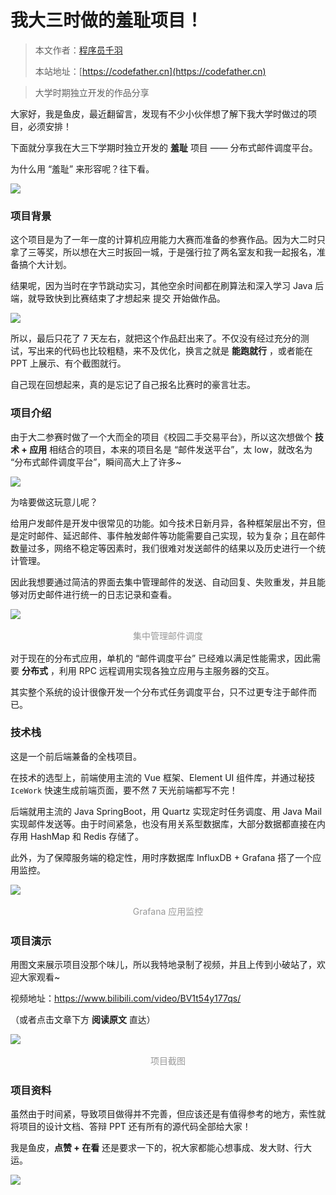 # 我大三时做的羞耻项目！

> 本文作者：[程序员千羽](https://yuyuanweb.feishu.cn/wiki/Abldw5WkjidySxkKxU2cQdAtnah)
>
> 本站地址：[https://codefather.cn](https://codefather.cn)

> 大学时期独立开发的作品分享

大家好，我是鱼皮，最近翻留言，发现有不少小伙伴想了解下我大学时做过的项目，必须安排！

下面就分享我在大三下学期时独立开发的 **羞耻** 项目 —— 分布式邮件调度平台。

为什么用 “羞耻” 来形容呢？往下看。

![](https://pic.yupi.icu/5563/202311021521656.png)

### 项目背景

这个项目是为了一年一度的计算机应用能力大赛而准备的参赛作品。因为大二时只拿了三等奖，所以想在大三时扳回一城，于是强行拉了两名室友和我一起报名，准备搞个大计划。

结果呢，因为当时在字节跳动实习，其他空余时间都在刷算法和深入学习 Java 后端，就导致快到比赛结束了才想起来 提交 开始做作品。

![](https://pic.yupi.icu/5563/202311021521680.png)

所以，最后只花了 7 天左右，就把这个作品赶出来了。不仅没有经过充分的测试，写出来的代码也比较粗糙，来不及优化，换言之就是 **能跑就行** ，或者能在 PPT 上展示、有个截图就行。

自己现在回想起来，真的是忘记了自己报名比赛时的豪言壮志。

### 项目介绍

由于大二参赛时做了一个大而全的项目《校园二手交易平台》，所以这次想做个 **技术 + 应用** 相结合的项目，本来的项目名是 “邮件发送平台”，太 low，就改名为 “分布式邮件调度平台”，瞬间高大上了许多~

![](https://pic.yupi.icu/5563/202311021521684.png)

为啥要做这玩意儿呢？

给用户发邮件是开发中很常见的功能。如今技术日新月异，各种框架层出不穷，但是定时邮件、延迟邮件、事件触发邮件等功能需要自己实现，较为复杂；且在邮件数量过多，网络不稳定等因素时，我们很难对发送邮件的结果以及历史进行一个统计管理。

因此我想要通过简洁的界面去集中管理邮件的发送、自动回复、失败重发，并且能够对历史邮件进行统一的日志记录和查看。

![](https://pic.yupi.icu/5563/202311021521738.png)

  <center><div style="color:orange;
    display: inline-block;
    color: #999;
    padding: 2px;">
      集中管理邮件调度
  	</div></center>



对于现在的分布式应用，单机的 “邮件调度平台” 已经难以满足性能需求，因此需要 **分布式** ，利用 RPC 远程调用实现各独立应用与主服务器的交互。

其实整个系统的设计很像开发一个分布式任务调度平台，只不过更专注于邮件而已。

### 技术栈

这是一个前后端兼备的全栈项目。

在技术的选型上，前端使用主流的 Vue 框架、Element UI 组件库，并通过秘技 `IceWork` 快速生成前端页面，要不然 7 天光前端都写不完！

后端就用主流的  Java SpringBoot，用 Quartz 实现定时任务调度、用 Java Mail 实现邮件发送等。由于时间紧急，也没有用关系型数据库，大部分数据都直接在内存用 HashMap 和 Redis 存储了。

此外，为了保障服务端的稳定性，用时序数据库 InfluxDB + Grafana 搭了一个应用监控。

![](https://pic.yupi.icu/5563/202311021521000.png)

  <center><div style="color:orange;
    display: inline-block;
    color: #999;
    padding: 2px;">
      Grafana 应用监控
  	</div></center>



### 项目演示

用图文来展示项目没那个味儿，所以我特地录制了视频，并且上传到小破站了，欢迎大家观看~

视频地址：https://www.bilibili.com/video/BV1t54y177qs/

（或者点击文章下方 **阅读原文** 直达）

![](https://pic.yupi.icu/5563/202311021521961.png)

  <center><div style="color:orange;
    display: inline-block;
    color: #999;
    padding: 2px;">
      项目截图
  	</div></center>



### 项目资料

虽然由于时间紧，导致项目做得并不完善，但应该还是有值得参考的地方，索性就将项目的设计文档、答辩 PPT 还有所有的源代码全部给大家！

我是鱼皮，**点赞 + 在看** 还是要求一下的，祝大家都能心想事成、发大财、行大运。

![](https://pic.yupi.icu/5563/202311021521965.png)